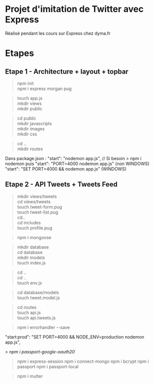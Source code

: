 # Projet d'imitation de Twitter avec Express

Réalisé pendant les cours sur Express chez dyma.fr

# Etapes

## Etape 1 - Architecture + layout + topbar

> npm init  
> npm i express morgan pug

> touch app.js  
> mkdir views  
> mkdir public

> cd public  
> mkdir javascripts  
> mkdir images  
> mkdir css

> cd ..  
> mkdir routes

Dans package.json :
"start": "nodemon app.js", // Si besoin > npm i nodemon
puis
"start": "PORT=4000 nodemon app.js" (non WINDOWS)
"start": "SET PORT=4000 && nodemon app.js" (WINDOWS)

## Etape 2 - API Tweets + Tweets Feed

> mkdir views/tweets  
> cd views/tweets  
> touch tweet-form.pug  
> touch tweet-list.pug  
> cd..  
> cd includes  
> touch profile.pug

> npm i mongoose

> mkdir database  
> cd database  
> mkdir models  
> touch index.js

> cd ..  
> cd ..  
> touch env.js

> cd database/models  
> touch tweet.model.js

> cd routes  
> touch api.js  
> touch api.tweets.js

> npm i errorhandler --save

"start:prod": "SET PORT=4000 && NODE_ENV=production nodemon app.js",

_> npm i passport-google-oauth20_

> npm i express-session
> npm i connect-mongo
> npm i bcrypt
> npm i passport
> npm i passport-local

> npm i multer
